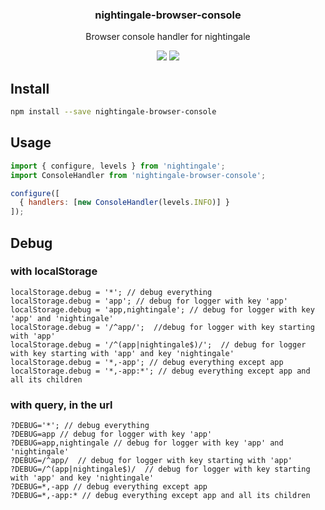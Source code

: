 <h3 align="center">
  nightingale-browser-console
</h3>

<p align="center">
  Browser console handler for nightingale
</p>

<p align="center">
  <a href="https://npmjs.org/package/nightingale-browser-console"><img src="https://img.shields.io/npm/v/nightingale-browser-console.svg?style=flat-square"></a>
  <a href="https://david-dm.org/christophehurpeau/nightingale?path=packages/nightingale-browser-console"><img src="https://david-dm.org/christophehurpeau/nightingale?path=packages/nightingale-browser-console.svg?style=flat-square"></a>
</p>

## Install

```sh
npm install --save nightingale-browser-console
```

## Usage

```js
import { configure, levels } from 'nightingale';
import ConsoleHandler from 'nightingale-browser-console';

configure([
  { handlers: [new ConsoleHandler(levels.INFO)] }
]);
```

## Debug

### with localStorage

```
localStorage.debug = '*'; // debug everything
localStorage.debug = 'app'; // debug for logger with key 'app'
localStorage.debug = 'app,nightingale'; // debug for logger with key 'app' and 'nightingale'
localStorage.debug = '/^app/';  //debug for logger with key starting with 'app'
localStorage.debug = '/^(app|nightingale$)/';  // debug for logger with key starting with 'app' and key 'nightingale'
localStorage.debug = '*,-app'; // debug everything except app
localStorage.debug = '*,-app:*'; // debug everything except app and all its children
```

### with query, in the url

```
?DEBUG='*'; // debug everything
?DEBUG=app // debug for logger with key 'app'
?DEBUG=app,nightingale // debug for logger with key 'app' and 'nightingale'
?DEBUG=/^app/  // debug for logger with key starting with 'app'
?DEBUG=/^(app|nightingale$)/  // debug for logger with key starting with 'app' and key 'nightingale'
?DEBUG=*,-app // debug everything except app
?DEBUG=*,-app:* // debug everything except app and all its children
```
